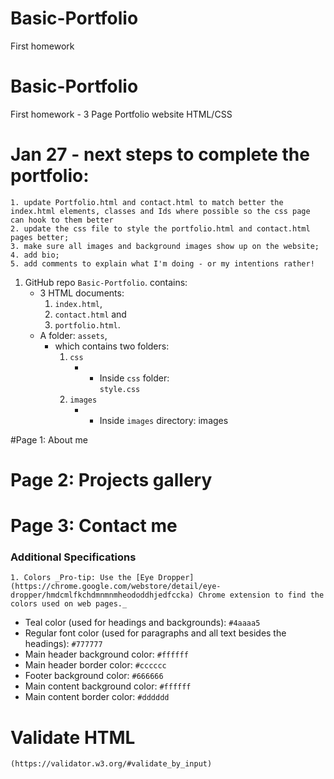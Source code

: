 # Basic-Portfolio
First homework
# Basic-Portfolio
First homework - 3 Page Portfolio website
HTML/CSS
# Jan 27 - next steps to complete the portfolio:
    1. update Portfolio.html and contact.html to match better the index.html elements, classes and Ids where possible so the css page can hook to them better
    2. update the css file to style the portfolio.html and contact.html pages better;
    3. make sure all images and background images show up on the website;
    4. add bio;
    5. add comments to explain what I'm doing - or my intentions rather!



1. GitHub repo `Basic-Portfolio`.
    contains:
     * 3 HTML documents: 
        1. `index.html`, 
        2. `contact.html` and 
        3. `portfolio.html`.
     * A folder: `assets`,
        * which contains two folders:
            1. `css` 
                * * Inside `css` folder:        
                    `style.css`
            2. `images`
                * * Inside `images` directory: 
                    images 

#Page 1: About me
# Page 2: Projects gallery
# Page 3: Contact me

### Additional Specifications
    1. Colors _Pro-tip: Use the [Eye Dropper](https://chrome.google.com/webstore/detail/eye-dropper/hmdcmlfkchdmnmnmheododdhjedfccka) Chrome extension to find the colors used on web pages._
   * Teal color (used for headings and backgrounds): `#4aaaa5`
   * Regular font color (used for paragraphs and all text besides the headings): `#777777`
   * Main header background color: `#ffffff`
   * Main header border color: `#cccccc`
   * Footer background color: `#666666`
   * Main content background color: `#ffffff`
   * Main content border color: `#dddddd` 



# Validate HTML
    (https://validator.w3.org/#validate_by_input)
